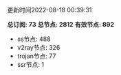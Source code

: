 更新时间2022-08-18 00:39:31

**总订阅: 73**
**总节点: 2812**
**有效节点: 892**
- ss节点: 488
- v2ray节点: 326
- trojan节点: 77
- ssr节点: 1
